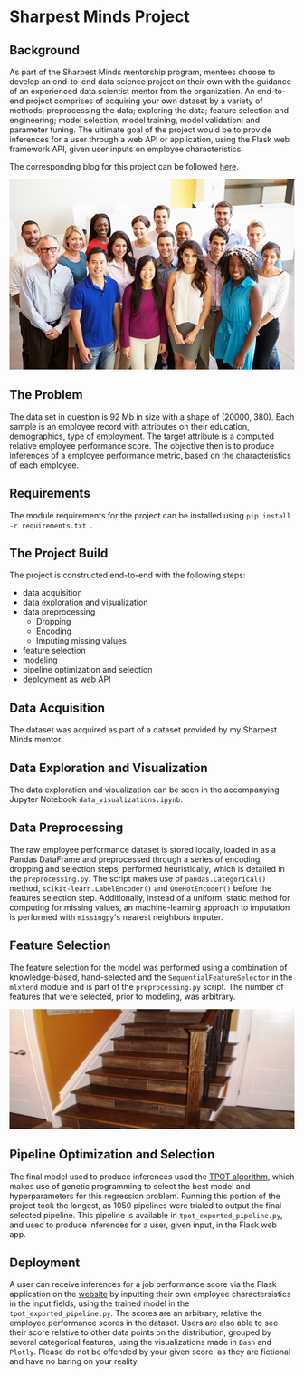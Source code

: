 # Sharpest Minds Project

## Background

As part of the Sharpest Minds mentorship program, mentees choose to develop an end-to-end data science project on their own with the guidance of an experienced data scientist mentor from the organization. An end-to-end project comprises of acquiring your own dataset by a variety of methods; preprocessing the data; exploring the data; feature selection and engineering; model selection, model training, model validation; and parameter tuning. The ultimate goal of the project would be to provide inferences for a user through a web API or application, using the Flask web framework API, given user inputs on employee characteristics.

The corresponding blog for this project can be followed [here]("SJHH-Nguyen-D/github.io").


![Employees, yay!](images/stock_image.jpg "Employees are having a good time.")

## The Problem

The data set in question is 92 Mb in size with a shape of (20000, 380). Each sample is an employee record with attributes on their education, demographics, type of employment. The target attribute is a computed relative employee performance score. The objective then is to produce inferences of a employee performance metric, based on the characteristics of each employee.

## Requirements

The module requirements for the project can be installed using ```pip install -r requirements.txt ```.

## The Project Build

The project is constructed end-to-end with the following steps:

* data acquisition
* data exploration and visualization
* data preprocessing
    * Dropping
    * Encoding
    * Imputing missing values
* feature selection
* modeling
* pipeline optimization and selection
* deployment as web API

## Data Acquisition

The dataset was acquired as part of a dataset provided by my Sharpest Minds mentor.

## Data Exploration and Visualization

The data exploration and visualization can be seen in the accompanying Jupyter Notebook ```data_visualizations.ipynb```. 

## Data Preprocessing

The raw employee performance dataset is stored locally, loaded in as a Pandas DataFrame and preprocessed through a series of encoding, dropping and selection steps, performed heuristically, which is detailed in the ```preprocessing.py```. The script makes use of `pandas.Categorical()` method, `scikit-learn.LabelEncoder()` and `OneHotEncoder()` before the features selection step. Additionally, instead of a uniform, static method for computing for missing values, an machine-learning approach to imputation is performed with ```missingpy```'s nearest neighbors imputer.

## Feature Selection

The feature selection for the model was performed using a combination of knowledge-based, hand-selected and the ```SequentialFeatureSelector``` in the ```mlxtend``` module and is part of the ```preprocessing.py``` script. The number of features that were selected, prior to modeling, was arbitrary. 

![Sequential feature selector](images/stairs_resized.jpeg "Selecting one feature at a time.")

## Pipeline Optimization and Selection

The final model used to produce inferences used the [TPOT algorithm](https://epistasislab.github.io/tpot/), which makes use of genetic programming to select the best model and hyperparameters for this regression problem. Running this portion of the project took the longest, as 1050 pipelines were trialed to output the final selected pipeline. This pipeline is available in ```tpot_exported_pipeline.py```, and used to produce inferences for a user, given input, in the Flask web app.

## Deployment

A user can receive inferences for a job performance score via the Flask application on the [website](sjhh-nguyen-d.github.io) by inputting their own employee charactersistics in the input fields, using the trained model in the ```tpot_exported_pipeline.py```. The scores are an arbitrary, relative the employee performance scores in the dataset. Users are also able to see their score relative to other data points on the distribution, grouped by several categorical features, using the visualizations made in `Dash` and `Plotly`. Please do not be offended by your given score, as they are fictional and have no baring on your reality.
